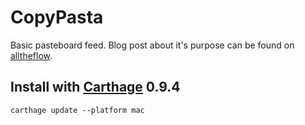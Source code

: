 # CopyPasta

Basic pasteboard feed. Blog post about it's purpose can be found on [alltheflow](https://blog.alltheflow.com/lightweight-reactive-coding-with-swift-and-vincerp/).

## Install with [Carthage](https://github.com/Carthage/Carthage) 0.9.4

```
carthage update --platform mac
```

